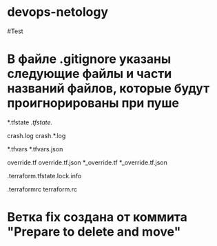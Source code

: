 # devops-netology
#Test	
# В файле .gitignore указаны следующие файлы и части названий файлов, которые будут проигнорированы при пуше 

*.tfstate
*.tfstate.*

crash.log
crash.*.log

*.tfvars
*.tfvars.json

override.tf
override.tf.json
*_override.tf
*_override.tf.json

.terraform.tfstate.lock.info

.terraformrc
terraform.rc

# Ветка fix создана от коммита "Prepare to delete and move"
